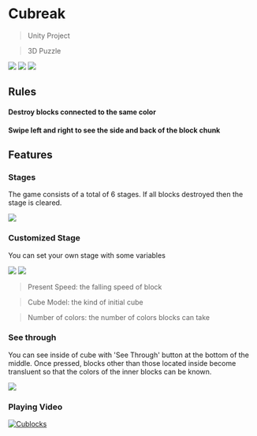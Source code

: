 # Cubreak
> Unity Project

> 3D Puzzle

![](readme-images/main.jpg)
![](readme-images/tuto1.jpg)
![](readme-images/tuto2.jpg)

## Rules
#### Destroy blocks connected to the same color
#### Swipe left and right to see the side and back of the block chunk

## Features
### Stages
The game consists of a total of 6 stages. If all blocks destroyed then the stage is cleared.

![](readme-images/stages.jpg)

### Customized Stage
You can set your own stage with some variables

![](readme-images/setting.jpg)
![](readme-images/random.jpg)
> Present Speed: the falling speed of block

> Cube Model: the kind of initial cube

> Number of colors: the number of colors blocks can take

### See through
You can see inside of cube with 'See Through' button at the bottom of the middle. Once pressed, blocks other than those located inside become transluent so that the colors of the inner blocks can be known.

![](readme-images/seethrough.jpg)

### Playing Video

[![Cublocks](http://img.youtube.com/vi/aTWYzDcGOdw/0.jpg)](https://youtu.be/aTWYzDcGOdw?t=0s)
